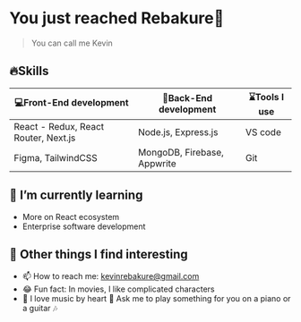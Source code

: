 # You just reached Rebakure👋
> You can call me Kevin

## 🔥Skills

|💻Front-End development | 🚥Back-End development | ⌛Tools I use |
|--------------------|----------------------|------------|
|React - Redux, React Router, Next.js | Node.js, Express.js | VS code |
| Figma, TailwindCSS | MongoDB, Firebase, Appwrite | Git |
  
## 🌱 I’m currently learning
- More on React ecosystem
- Enterprise software development

## 💪 Other things I find interesting
- 📫 How to reach me: kevinrebakure@gmail.com
- 😂 Fun fact: In movies, I like complicated characters
- 🎹 I love music by heart 🎸 Ask me to play something for you on a piano or a guitar 🎶
